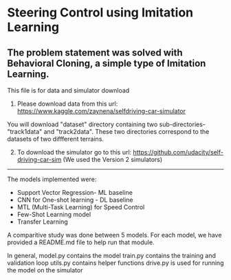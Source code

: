 # Steering Control using Imitation Learning

## The problem statement was solved with Behavioral Cloning, a simple type of Imitation Learning.

This file is for data and simulator download



1) Please download data from this url: https://www.kaggle.com/zaynena/selfdriving-car-simulator

You will download  "dataset" directory containing two sub-directories- "track1data" and "track2data".
These two directories correspond to the datasets of two diffferent terrains.

2) To download the simulator go to this url: https://github.com/udacity/self-driving-car-sim
(We used the Version 2 simulators)


*******************************************

The models implemented were:
* Support Vector Regression- ML baseline
* CNN for One-shot learning - DL baseline
* MTL (Multi-Task Learning) for Speed Control
* Few-Shot Learning model
* Transfer Learning

A comparitive study was done between 5 models.
For each model, we have provided a README.md file to help run that module.

In general,
model.py contains the model
train.py contains the training and validation loop
utils.py contains helper functions
drive.py is used for running the model on the simulator
